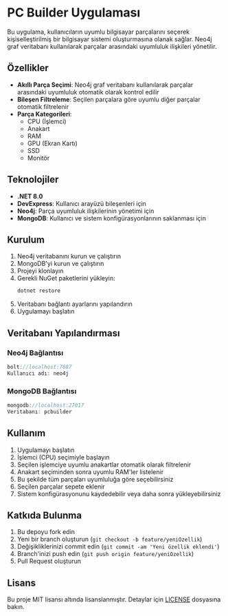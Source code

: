 # PC Builder Uygulaması

Bu uygulama, kullanıcıların uyumlu bilgisayar parçalarını seçerek kişiselleştirilmiş bir bilgisayar sistemi oluşturmasına olanak sağlar. Neo4j graf veritabanı kullanılarak parçalar arasındaki uyumluluk ilişkileri yönetilir.

## Özellikler

- **Akıllı Parça Seçimi**: Neo4j graf veritabanı kullanılarak parçalar arasındaki uyumluluk otomatik olarak kontrol edilir
- **Bileşen Filtreleme**: Seçilen parçalara göre uyumlu diğer parçalar otomatik filtrelenir
- **Parça Kategorileri**:
  - CPU (İşlemci)
  - Anakart
  - RAM
  - GPU (Ekran Kartı)
  - SSD
  - Monitör

## Teknolojiler

- **.NET 8.0**
- **DevExpress**: Kullanıcı arayüzü bileşenleri için
- **Neo4j**: Parça uyumluluk ilişkilerinin yönetimi için
- **MongoDB**: Kullanıcı ve sistem konfigürasyonlarının saklanması için

## Kurulum

1. Neo4j veritabanını kurun ve çalıştırın
2. MongoDB'yi kurun ve çalıştırın
3. Projeyi klonlayın
4. Gerekli NuGet paketlerini yükleyin:
   ```bash
   dotnet restore
   ```
5. Veritabanı bağlantı ayarlarını yapılandırın
6. Uygulamayı başlatın

## Veritabanı Yapılandırması

### Neo4j Bağlantısı
```csharp
bolt://localhost:7687
Kullanıcı adı: neo4j
```

### MongoDB Bağlantısı
```csharp
mongodb://localhost:27017
Veritabanı: pcbuilder
```

## Kullanım

1. Uygulamayı başlatın
2. İşlemci (CPU) seçimiyle başlayın
3. Seçilen işlemciye uyumlu anakartlar otomatik olarak filtrelenir
4. Anakart seçiminden sonra uyumlu RAM'ler listelenir
5. Bu şekilde tüm parçaları uyumluluğa göre seçebilirsiniz
6. Seçilen parçalar sepete eklenir
7. Sistem konfigürasyonunu kaydedebilir veya daha sonra yükleyebilirsiniz

## Katkıda Bulunma

1. Bu depoyu fork edin
2. Yeni bir branch oluşturun (`git checkout -b feature/yeniOzellik`)
3. Değişikliklerinizi commit edin (`git commit -am 'Yeni özellik eklendi'`)
4. Branch'inizi push edin (`git push origin feature/yeniOzellik`)
5. Pull Request oluşturun

## Lisans

Bu proje MIT lisansı altında lisanslanmıştır. Detaylar için [LICENSE](LICENSE) dosyasına bakın. 